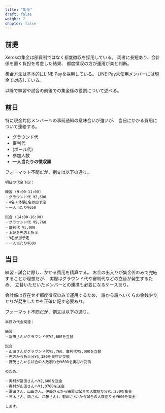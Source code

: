 ```yaml
---
title: "集金"
draft: false
weight: 2
chapter: false
---
```


## 前提

Xerosの集金は部費制ではなく都度徴収を採用している。
両者に長短あり、会計係を置く負担を考慮した結果、
都度徴収の方が運用が楽と判断。

集金方法は基本的にLINE Payを採用している。
LINE Pay未使用メンバーには現金で対応している。

以降で練習や試合の前後での集金係の役割について述べる。

## 前日

特に現金対応メンバーへの事前通知の意味合いが強いが、
当日にかかる費用について連絡する。

- グラウンド代
- 審判代
- (ボール代)
- 参加人数
- **一人当たりの徴収額**

フォーマット不問だが、例文は以下の通り。

~~~
明日の代金予定：

練習 (9:00-11:00)
・グラウンド代 ¥2,600
・4名＋体験1名参加予定
・一人当たり¥650

試合 (14:00-16:00)
・グラウンド代 ¥5,760
・審判代 ¥5,000
・上記を先方と折半
・9名参加予定
・一人当たり¥600
~~~

## 当日

練習・試合に際し、かかる費用を精算する。
お金の出入りが集金係のみで完結することが理想だが、
実際はグラウンド代や審判代などの立替が発生するため、
立替いただいたメンバーとの連携も必要になるケースあり。

会計係は存在せず都度徴収のみで運用するため、
誰から誰へいくらの金銭やりとりが発生したかを正確に記す必要あり。

フォーマット不問だが、例文は以下の通り。

~~~
本日の代金関連：

練習
・冨田さんがグラウンド代¥2,600を立替

試合
・山田さんがグラウンド代¥5,760、審判代¥5,000を立替
・先方から折半分¥5,380を奥村が受領
・野茂さんから試合の人数割り分¥600を奥村が受領

のため、

・奥村が冨田さんへ¥2,600を送金
・奥村が山田さんへ¥1,0760を送金
・冨田さん、山田さん、伊藤さんから練習と試合の人数割り分¥1,250を集金
・三木さん、南さん、江藤さん(、碧耶さん)から試合の人数割り分¥600を集金

します。
~~~
